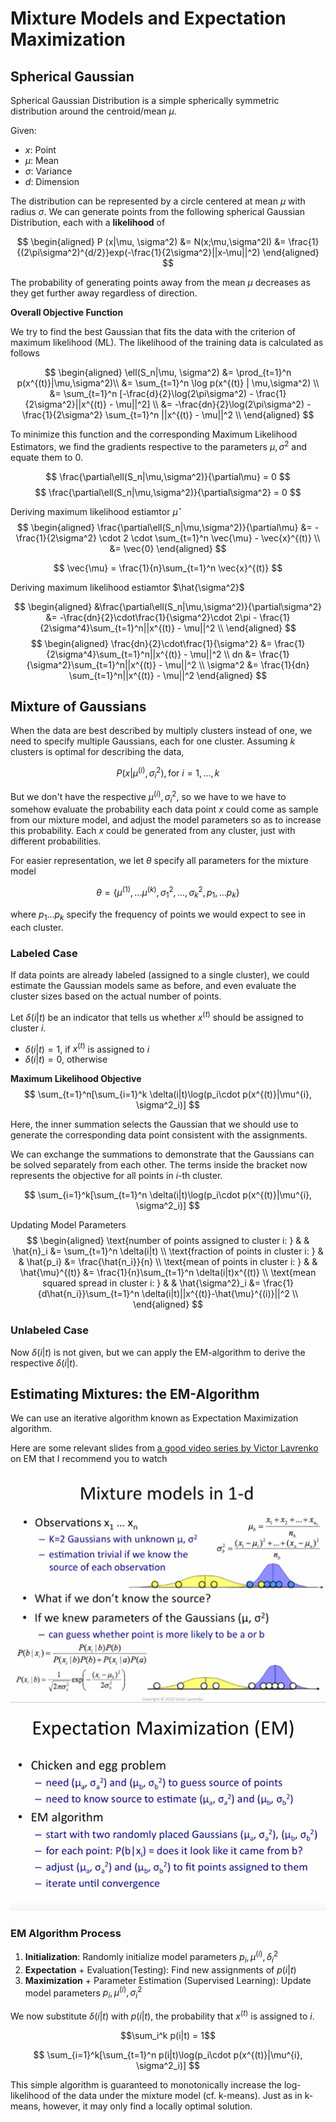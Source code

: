 # Mixture Models and Expectation Maximization

## Spherical Gaussian

Spherical Gaussian Distribution is a simple spherically symmetric distribution around the centroid/mean $\mu$. 

Given:
- $x$: Point
- $\mu$: Mean
- $\sigma$: Variance
- $d$: Dimension

The distribution can be represented by a circle centered at mean $\mu$ with radius $\sigma$.
We can generate points from the following spherical Gaussian Distribution, each with a **likelihood** of

$$ 
\begin{aligned}
P (x|\mu, \sigma^2) &= N(x;\mu,\sigma^2I) 
&= \frac{1}{(2\pi\sigma^2)^{d/2}}exp(-\frac{1}{2\sigma^2}||x-\mu||^2)
\end{aligned}
$$

The probability of generating points away from the mean $\mu$ decreases as they get further away regardless of direction.

**Overall Objective Function** 

We try to find the best Gaussian that fits the data with the criterion of maximum likelihood (ML). The likelihood of the training data is calculated as follows

$$
\begin{aligned}
  \ell(S_n|\mu, \sigma^2) &= \prod_{t=1}^n p(x^{(t)}|\mu,\sigma^2)\\
  &= \sum_{t=1}^n \log p(x^{(t)} | \mu,\sigma^2) \\
&= \sum_{t=1}^n [-\frac{d}{2}\log(2\pi\sigma^2) - \frac{1}{2\sigma^2}||x^{(t)} - \mu||^2] \\
&= -\frac{dn}{2}\log(2\pi\sigma^2) - \frac{1}{2\sigma^2} \sum_{t=1}^n ||x^{(t)} - \mu||^2 \\
\end{aligned}
$$

To minimize this function and the corresponding Maximum Likelihood Estimators, we find the gradients respective to the parameters $\mu, \sigma^2$ and equate them to 0. 

$$ \frac{\partial\ell(S_n|\mu,\sigma^2)}{\partial\mu} = 0 $$
$$ \frac{\partial\ell(S_n|\mu,\sigma^2)}{\partial\sigma^2} = 0 $$

Deriving maximum likelihood estiamtor $\hat{\mu}$
$$ 
\begin{aligned}
  \frac{\partial\ell(S_n|\mu,\sigma^2)}{\partial\mu} &= -\frac{1}{2\sigma^2} \cdot 2 \cdot \sum_{t=1}^n \vec{\mu} - \vec{x}^{(t)} \\
  &= \vec{0}
\end{aligned}
$$

$$
\vec{\mu} = \frac{1}{n}\sum_{t=1}^n \vec{x}^{(t)}
$$

Deriving maximum likelihood estiamtor $\hat{\sigma^2}$

$$ 
\begin{aligned}
  &\frac{\partial\ell(S_n|\mu,\sigma^2)}{\partial\sigma^2} &= 
  -\frac{dn}{2}\cdot\frac{1}{\sigma^2}\cdot 2\pi - \frac{1}{2\sigma^4}\sum_{t=1}^n||x^{(t)} - \mu||^2 \\
\end{aligned}
$$
$$
\begin{aligned}
  \frac{dn}{2}\cdot\frac{1}{\sigma^2} &= \frac{1}{2\sigma^4}\sum_{t=1}^n||x^{(t)} - \mu||^2 \\
  dn &= \frac{1}{\sigma^2}\sum_{t=1}^n||x^{(t)} - \mu||^2 \\
  \sigma^2 &= \frac{1}{dn} \sum_{t=1}^n||x^{(t)} - \mu||^2
\end{aligned}  
$$

## Mixture of Gaussians

When the data are best described by multiply clusters instead of one, we need to specify multiple Gaussians, each for one cluster. 
Assuming $k$ clusters is optimal for describing the data, 

$$ P(x|\mu^{(i)}, \sigma_i^2), \text{for } i = 1,...,k $$

But we don't have the respective $\mu^{(i)}, \sigma_i^2$, so we have to  we have to somehow evaluate the probability each data point $x$ could come as sample from our mixture model, and adjust the model parameters so as to increase this probability. Each $x$ could be generated from any cluster, just with different probabilities.

For easier representation, we let $\theta$ specify all parameters for the mixture model

$$ \theta = \{\mu^{(1)},...\mu^{(k)}, \sigma^2_1,...,\sigma^2_k, p_1,...p_k \} $$

where $p_1...p_k$ specify the frequency of points we would expect to see in each cluster.

### Labeled Case

If data points are already labeled (assigned to a single cluster), we could estimate the Gaussian models same as before, and even evaluate the cluster sizes based on the actual number of points. 

Let $\delta(i|t)$ be an indicator that tells us whether $x^{(t)}$ should be assigned to cluster $i$. 

- $\delta(i|t) = 1$, if $x^{(t)}$ is assigned to $i$
- $\delta(i|t) = 0$, otherwise

**Maximum Likelihood Objective**
$$ \sum_{t=1}^n[\sum_{i=1}^k \delta(i|t)\log(p_i\cdot p(x^{(t)}|\mu^{i}, \sigma^2_i)] $$

Here, the inner summation selects the Gaussian that we should use to generate the corresponding data point consistent with the assignments. 

We can exchange the summations to demonstrate that the Gaussians can be solved separately from each other. The terms inside the bracket now represents the objective for all points in $i$-th cluster.

$$ \sum_{i=1}^k[\sum_{t=1}^n \delta(i|t)\log(p_i\cdot p(x^{(t)}|\mu^{i}, \sigma^2_i)] $$

Updating Model Parameters
$$
\begin{aligned}
  \text{number of points assigned to cluster i: } & & \hat{n}_i &= \sum_{t=1}^n \delta(i|t) \\
  \text{fraction of points in cluster i: } & & \hat{p_i} &= \frac{\hat{n_i}}{n} \\
  \text{mean of points in cluster i: } & & \hat{\mu}^{(t)} &= \frac{1}{n}\sum_{t=1}^n \delta(i|t)x^{(t)} \\
  \text{mean squared spread in cluster i: } & & \hat{\sigma^2}_i &= \frac{1}{d\hat{n_i}}\sum_{t=1}^n \delta(i|t)||x^{(t)}-\hat{\mu}^{(i)}||^2 \\
\end{aligned}
$$

### Unlabeled Case

Now $\delta(i|t)$ is not given, but we can apply the EM-algorithm to derive the respective $\delta(i|t)$.

## Estimating Mixtures: the EM-Algorithm

We  can use an iterative algorithm known as Expectation Maximization algorithm.

Here are some relevant slides from [a good video series by Victor Lavrenko](https://www.youtube.com/watch?v=REypj2sy_5U&list=PLBv09BD7ez_4e9LtmK626Evn1ion6ynrt) on EM that I recommend you to watch

![](pictures/1d_mixture_models.png)

![](pictures/em.png)

### EM Algorithm Process

1. **Initialization**: Randomly initialize model parameters $p_i,\mu^{(i)},\delta_i^2$
2. **Expectation** + Evaluation(Testing): Find new assignments of $p(i|t)$ 
3. **Maximization** + Parameter Estimation (Supervised Learning): Update model parameters $p_i,\mu^{(i)},\sigma_i^2$

We now substitute  $\delta(i|t)$ with $p(i|t)$, the probability that $x^{(t)}$ is assigned to $i$. 

$$\sum_i^k p(i|t) = 1$$

$$ \sum_{i=1}^k[\sum_{t=1}^n p(i|t)\log(p_i\cdot p(x^{(t)}|\mu^{i}, \sigma^2_i)] $$

This simple algorithm is guaranteed to monotonically increase the log-likelihood of the data under the mixture model (cf. k-means). Just as in k-means, however, it may only find a locally optimal solution.